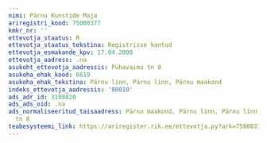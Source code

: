 ```yaml
---
nimi: Pärnu Kunstide Maja
ariregistri_kood: 75000377
kmkr_nr: ''
ettevotja_staatus: R
ettevotja_staatus_tekstina: Registrisse kantud
ettevotja_esmakande_kpv: 17.04.2000
ettevotja_aadress: .na
asukoht_ettevotja_aadressis: Pühavaimu tn 8
asukoha_ehak_kood: 6619
asukoha_ehak_tekstina: Pärnu linn, Pärnu linn, Pärnu maakond
indeks_ettevotja_aadressis: '80010'
ads_adr_id: 3108820
ads_ads_oid: .na
ads_normaliseeritud_taisaadress: Pärnu maakond, Pärnu linn, Pärnu linn, Pühavaimu
  tn 8
teabesysteemi_link: https://ariregister.rik.ee/ettevotja.py?ark=75000377&ref=rekvisiidid
---
```

